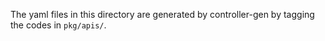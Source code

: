 The yaml files in this directory are generated 
by controller-gen by tagging the codes in `pkg/apis/`.